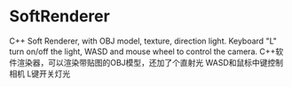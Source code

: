 # SoftRenderer
C++ Soft Renderer, with OBJ model, texture, direction light. Keyboard "L" turn on/off the light, WASD and mouse wheel to control the camera.
C++软件渲染器，可以渲染带贴图的OBJ模型，还加了个直射光
WASD和鼠标中键控制相机
L键开关灯光
